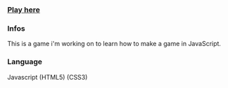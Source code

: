 ### [Play here](https://ezaaii.github.io/game/index.html)

### Infos
This is a game i'm working on to learn how to make a game in JavaScript.

### Language
Javascript
(HTML5)
(CSS3)
